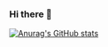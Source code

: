 ### Hi there 👋

[![Anurag's GitHub stats](https://github-readme-stats.vercel.app/api?username=2x-Hra&hide=stars&count_private=true&show_icons=true&theme=maroongold)](https://github.com/anuraghazra/github-readme-stats)

<!--
**2x-Hra/2x-Hra** is a ✨ _special_ ✨ repository because its `README.md` (this file) appears on your GitHub profile.

Here are some ideas to get you started:

- 🔭 I’m currently working on ...
- 🌱 I’m currently learning ...
- 👯 I’m looking to collaborate on ...
- 🤔 I’m looking for help with ...
- 💬 Ask me about ...
- 📫 How to reach me: ...
- 😄 Pronouns: ...
- ⚡ Fun fact: ...
-->
